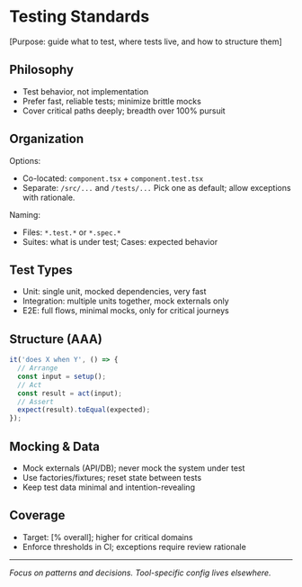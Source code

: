 # Testing Standards

[Purpose: guide what to test, where tests live, and how to structure them]

## Philosophy
- Test behavior, not implementation
- Prefer fast, reliable tests; minimize brittle mocks
- Cover critical paths deeply; breadth over 100% pursuit

## Organization
Options:
- Co-located: `component.tsx` + `component.test.tsx`
- Separate: `/src/...` and `/tests/...`
Pick one as default; allow exceptions with rationale.

Naming:
- Files: `*.test.*` or `*.spec.*`
- Suites: what is under test; Cases: expected behavior

## Test Types
- Unit: single unit, mocked dependencies, very fast
- Integration: multiple units together, mock externals only
- E2E: full flows, minimal mocks, only for critical journeys

## Structure (AAA)
```typescript
it('does X when Y', () => {
  // Arrange
  const input = setup();
  // Act
  const result = act(input);
  // Assert
  expect(result).toEqual(expected);
});
```

## Mocking & Data
- Mock externals (API/DB); never mock the system under test
- Use factories/fixtures; reset state between tests
- Keep test data minimal and intention-revealing

## Coverage
- Target: [% overall]; higher for critical domains
- Enforce thresholds in CI; exceptions require review rationale

---
_Focus on patterns and decisions. Tool-specific config lives elsewhere._
